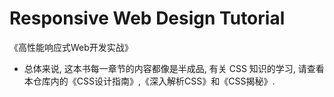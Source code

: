 # Responsive Web Design Tutorial 
《高性能响应式Web开发实战》

- 总体来说, 这本书每一章节的内容都像是半成品, 有关 CSS 知识的学习,
  请查看本仓库内的《CSS设计指南》,《深入解析CSS》和《CSS揭秘》.